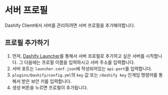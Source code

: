 # 서버 프로필

Dashify Client에서 서버를 관리하려면 서버 프로필을 추가해야합니다.

## 프로필 추가하기

1. 먼저, [Dashify Launcher](/docs/usage/launcher/getting-started#런쳐-실행하기)를 통해서 서버 프로필로 추가하고 싶은 서버를 시작합니다. 그 다음에는 프로필 이름을 입력하시고 서버 주소를 입력합니다.
2. 서버 포트는 `launcher.conf.json`에 작성되어있는 `api-port`를 입력합니다.
3. `plugins/Dashify/config.yml`의 `key` 값 또는 `/dashify key` 인게임 명령어를 통해서 받은 보안 키를 입력합니다.
4. 생성 버튼을 누르면 프로필이 추가됩니다.
